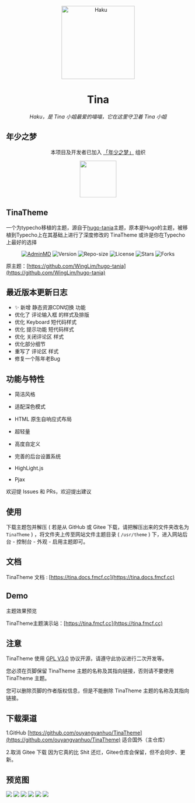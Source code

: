 <p align="center">
    <img src="https://tva4.sinaimg.cn/large/008aATBzgy1h4k9e3x97nj30qe0qetd8.jpg" width="200" height="200" alt="Haku">
</p>

<div align="center">

# Tina

_Haku，是 Tina 小姐最爱的喵喵，它在这里守卫着 Tina 小姐_

</div>

## 年少之梦

<div align="center">

本项目及开发者已加入 [「年少之梦」](https://www.teendreams.cn) 组织

<a href="https://www.teendreams.cn/" target="_blank" ><img width="100px" height="100px" src="https://s2.loli.net/2022/07/21/MmO4cGWazgjrlTd.png"></a>
</div>

## TinaTheme

一个为typecho移植的主题，源自于[hugo-tania](https://github.com/WingLim/hugo-tania)主题，原本是Hugo的主题，被移植到Typecho上在其基础上进行了深度修改的 TinaTheme 或许是你在Typecho上最好的选择

<div align="center">
    
[![AdminMD](https://img.shields.io/badge/Magneto-TinaTheme-brightgreen)](https://fmcf.cc/technology/523/)
![Version](https://img.shields.io/badge/Version-2.0.2-criticale)
![Repo-size](https://img.shields.io/github/languages/code-size/ouyangyanhuo/TinaTheme)
![License](https://img.shields.io/github/license/ouyangyanhuo/TinaTheme)
![Stars](https://img.shields.io/github/stars/ouyangyanhuo/TinaTheme)
![Forks](https://img.shields.io/github/forks/ouyangyanhuo/TinaTheme)
    
</div>

原主题：[https://github.com/WingLim/hugo-tania](https://github.com/WingLim/hugo-tania)

## 最近版本更新日志
- ✨ 新增 静态资源CDN切换 功能
- 优化了 评论输入框 的样式及排版
- 优化 Keyboard 短代码样式
- 优化 提示功能 短代码样式
- 优化 关闭评论区 样式
- 优化部分细节
- 重写了 评论区 样式
- 修复一个陈年老Bug

## 功能与特性

- 简洁风格

- 适配深色模式

- HTML 原生自响应式布局

- 超轻量

- 高度自定义

- 完善的后台设置系统

- HighLight.js

- Pjax

欢迎提 Issues 和 PRs，欢迎提出建议

## 使用

下载主题包并解压 ( 若是从 GitHub 或 Gitee 下载，请把解压出来的文件夹改名为 `TinaTheme` ) ，将文件夹上传至网站文件主题目录 ( `/usr/theme` ) 下，进入网站后台 - 控制台 - 外观 - 启用主题即可。

## 文档

TinaTheme 文档 : [https://tina.docs.fmcf.cc](https://tina.docs.fmcf.cc)

## Demo

主题效果预览

TinaTheme主题演示站：[https://tina.fmcf.cc](https://tina.fmcf.cc)

## 注意

TinaTheme 使用 [GPL V3.0](https://github.com/ouyangyanhuo/TinaTheme/blob/main/LICENSE) 协议开源，请遵守此协议进行二次开发等。

您必须在页脚保留 TinaTheme 主题的名称及其指向链接，否则请不要使用 TinaTheme 主题。

您可以删除页脚的作者版权信息，但是不能删除 TinaTheme 主题的名称及其指向链接。

## 下载渠道

1.GitHub [https://github.com/ouyangyanhuo/TinaTheme](https://github.com/ouyangyanhuo/TinaTheme)  适合国外（主仓库）

2.取消 Gitee 下载 因为它真的比 Shit 还烂，Gitee仓库会保留，但不会同步、更新。

## 预览图
![](https://tva4.sinaimg.cn/large/008aATBzly1h4lu8mys6rj340e256kjl.jpg)
![](https://tva4.sinaimg.cn/large/008aATBzly1h4lu8ls0w1j340e2561ky.jpg)
![](https://tva4.sinaimg.cn/large/008aATBzly1h4lu8ktiopj31x20ysgys.jpg)
![](https://tva4.sinaimg.cn/large/008aATBzly1h4lu8k558gj31x20ysqgq.jpg)
![](https://tva4.sinaimg.cn/large/008aATBzly1h4lu8l3r4mj31x20ys4ec.jpg)
![](https://i.loli.net/2021/08/16/Cq1Dymtsur4eTAV.png)
